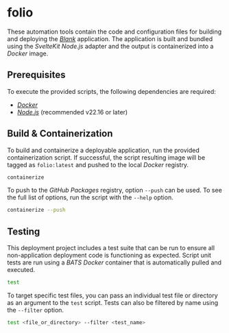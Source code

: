 # folio
These automation tools contain the code and configuration files for building and
deploying the [*Blank*](https://github.com/systemcarl/blank) application. The
application is built and bundled using the *SvelteKit* *Node.js* adapter and the
output is containerized into a *Docker* image.

## Prerequisites
To execute the provided scripts, the following dependencies are required:
- [*Docker*](https://www.docker.com/get-started)
- [*Node.js*](https://nodejs.org/en/download/) (recommended v22.16 or later)

## Build & Containerization
To build and containerize a deployable application, run the provided
containerization script. If successful, the script resulting image will be
tagged as `folio:latest` and pushed to the local *Docker* registry.
```bash
containerize
```

To push to the *GitHub Packages* registry, option `--push` can be used. To see
the full list of options, run the script with the `--help` option.
```bash
containerize --push
```

## Testing
This deployment project includes a test suite that can be run to ensure all
non-application deployment code is functioning as expected. Script unit tests
are run using a *BATS* *Docker* container that is automatically pulled and
executed.
```bash
test
```

To target specific test files, you can pass an individual test file or directory
as an argument to the `test` script. Tests can also be filtered by name using
the `--filter` option.
```bash
test <file_or_directory> --filter <test_name>
```
